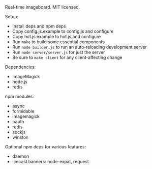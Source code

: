 Real-time imageboard.
MIT licensed.

Setup:

* Install deps and npm deps
* Copy config.js.example to config.js and configure
* Copy hot.js.example to hot.js and configure
* Run `make` to build some essential components
* Run `node builder.js` to run an auto-reloading development server
* Run `node server/server.js` for just the server
* Be sure to `make client` for any client-affecting change

Dependencies:

* ImageMagick
* node.js
* redis

npm modules:

* async
* formidable
* imagemagick
* oauth
* redis
* sockjs
* winston

Optional npm deps for various features:

* daemon
* icecast banners: node-expat, request
